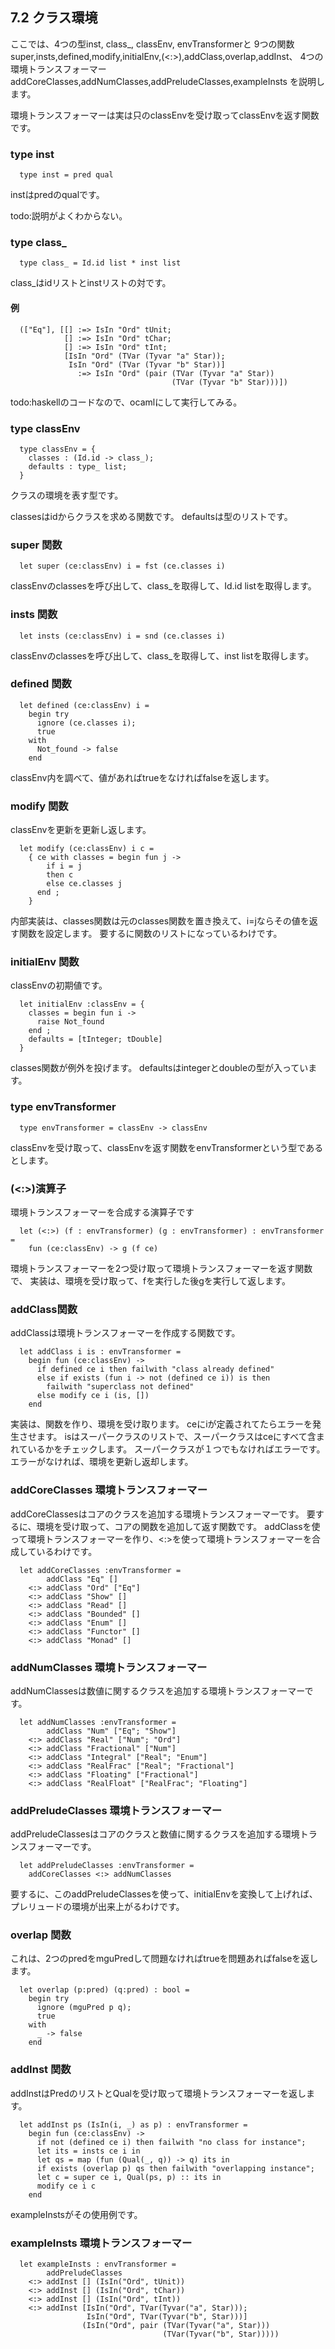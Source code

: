 ## 7.2 クラス環境

ここでは、4つの型inst, class_, classEnv, envTransformerと
9つの関数super,insts,defined,modify,initialEnv,(<:>),addClass,overlap,addInst、
4つの環境トランスフォーマーaddCoreClasses,addNumClasses,addPreludeClasses,exampleInsts
を説明します。

環境トランスフォーマーは実は只のclassEnvを受け取ってclassEnvを返す関数です。

### type inst

	  type inst = pred qual

instはpredのqualです。

todo:説明がよくわからない。

### type class_

	  type class_ = Id.id list * inst list

class_はidリストとinstリストの対です。

#### 例

	  (["Eq"], [[] :=> IsIn "Ord" tUnit;
	            [] :=> IsIn "Ord" tChar;
	            [] :=> IsIn "Ord" tInt;
	            [IsIn "Ord" (TVar (Tyvar "a" Star));
	             IsIn "Ord" (TVar (Tyvar "b" Star))]
	               :=> IsIn "Ord" (pair (TVar (Tyvar "a" Star))
	                                    (TVar (Tyvar "b" Star)))])

todo:haskellのコードなので、ocamlにして実行してみる。

### type classEnv

	  type classEnv = {
	    classes : (Id.id -> class_);
	    defaults : type_ list;
	  }

クラスの環境を表す型です。

classesはidからクラスを求める関数です。
defaultsは型のリストです。

### super 関数

	  let super (ce:classEnv) i = fst (ce.classes i)

classEnvのclassesを呼び出して、class_を取得して、Id.id listを取得します。

### insts 関数

	  let insts (ce:classEnv) i = snd (ce.classes i)

classEnvのclassesを呼び出して、class_を取得して、inst listを取得します。

### defined 関数

	  let defined (ce:classEnv) i =
	    begin try
	      ignore (ce.classes i);
	      true
	    with
	      Not_found -> false
	    end

classEnv内を調べて、値があればtrueをなければfalseを返します。

### modify 関数

classEnvを更新を更新し返します。

	  let modify (ce:classEnv) i c =
	    { ce with classes = begin fun j ->
	        if i = j
	        then c
	        else ce.classes j
	      end ;
	    }

内部実装は、classes関数は元のclasses関数を置き換えて、i=jならその値を返す関数を設定します。
要するに関数のリストになっているわけです。

### initialEnv 関数

classEnvの初期値です。

	  let initialEnv :classEnv = {
	    classes = begin fun i ->
	      raise Not_found
	    end ;
	    defaults = [tInteger; tDouble]
	  }

classes関数が例外を投げます。
defaultsはintegerとdoubleの型が入っています。

### type envTransformer

	  type envTransformer = classEnv -> classEnv

classEnvを受け取って、classEnvを返す関数をenvTransformerという型であるとします。

### (<:>)演算子

環境トランスフォーマーを合成する演算子です

	  let (<:>) (f : envTransformer) (g : envTransformer) : envTransformer =
	    fun (ce:classEnv) -> g (f ce)

環境トランスフォーマーを2つ受け取って環境トランスフォーマーを返す関数で、
実装は、環境を受け取って、fを実行した後gを実行して返します。

### addClass関数

addClassは環境トランスフォーマーを作成する関数です。

	  let addClass i is : envTransformer =
	    begin fun (ce:classEnv) ->
	      if defined ce i then failwith "class already defined"
	      else if exists (fun i -> not (defined ce i)) is then
	        failwith "superclass not defined"
	      else modify ce i (is, [])
	    end

実装は、関数を作り、環境を受け取ります。
ceにiが定義されてたらエラーを発生させます。
isはスーパークラスのリストで、スーパークラスはceにすべて含まれているかをチェックします。
スーパークラスが１つでもなければエラーです。
エラーがなければ、環境を更新し返却します。

### addCoreClasses 環境トランスフォーマー

addCoreClassesはコアのクラスを追加する環境トランスフォーマーです。
要するに、環境を受け取って、コアの関数を追加して返す関数です。
addClassを使って環境トランスフォーマーを作り、<:>を使って環境トランスフォーマーを合成しているわけです。

	  let addCoreClasses :envTransformer =
	        addClass "Eq" []
	    <:> addClass "Ord" ["Eq"]
	    <:> addClass "Show" []
	    <:> addClass "Read" []
	    <:> addClass "Bounded" []
	    <:> addClass "Enum" []
	    <:> addClass "Functor" []
	    <:> addClass "Monad" []

### addNumClasses 環境トランスフォーマー

addNumClassesは数値に関するクラスを追加する環境トランスフォーマーです。

	  let addNumClasses :envTransformer =
	        addClass "Num" ["Eq"; "Show"]
	    <:> addClass "Real" ["Num"; "Ord"]
	    <:> addClass "Fractional" ["Num"]
	    <:> addClass "Integral" ["Real"; "Enum"]
	    <:> addClass "RealFrac" ["Real"; "Fractional"]
	    <:> addClass "Floating" ["Fractional"]
	    <:> addClass "RealFloat" ["RealFrac"; "Floating"]

### addPreludeClasses 環境トランスフォーマー

addPreludeClassesはコアのクラスと数値に関するクラスを追加する環境トランスフォーマーです。

	  let addPreludeClasses :envTransformer =
	    addCoreClasses <:> addNumClasses

要するに、このaddPreludeClassesを使って、initialEnvを変換して上げれば、プレリュードの環境が出来上がるわけです。

### overlap 関数

これは、2つのpredをmguPredして問題なければtrueを問題あればfalseを返します。

	  let overlap (p:pred) (q:pred) : bool =
	    begin try
	      ignore (mguPred p q);
	      true
	    with
	      _ -> false
	    end

### addInst 関数

addInstはPredのリストとQualを受け取って環境トランスフォーマーを返します。

	  let addInst ps (IsIn(i, _) as p) : envTransformer =
	    begin fun (ce:classEnv) ->
	      if not (defined ce i) then failwith "no class for instance";
	      let its = insts ce i in
	      let qs = map (fun (Qual(_, q)) -> q) its in
	      if exists (overlap p) qs then failwith "overlapping instance";      
	      let c = super ce i, Qual(ps, p) :: its in
	      modify ce i c
	    end

exampleInstsがその使用例です。

### exampleInsts 環境トランスフォーマー

	  let exampleInsts : envTransformer =
	        addPreludeClasses
	    <:> addInst [] (IsIn("Ord", tUnit))
	    <:> addInst [] (IsIn("Ord", tChar))
	    <:> addInst [] (IsIn("Ord", tInt))
	    <:> addInst [IsIn("Ord", TVar(Tyvar("a", Star)));
	                 IsIn("Ord", TVar(Tyvar("b", Star)))]
	                (IsIn("Ord", pair (TVar(Tyvar("a", Star)))
	                                  (TVar(Tyvar("b", Star)))))

